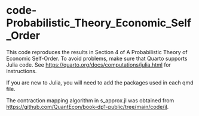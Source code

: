 # code-Probabilistic_Theory_Economic_Self_Order

This code reproduces the results in Section 4 of A Probabilistic Theory of Economic Self-Order. To avoid problems, make sure that Quarto supports Julia code. See https://quarto.org/docs/computations/julia.html for instructions. 

If you are new to Julia, you will need to add the packages used in each qmd file. 

The contraction mapping algorithm in s_approx.jl was obtained from https://github.com/QuantEcon/book-dp1-public/tree/main/code/jl.

